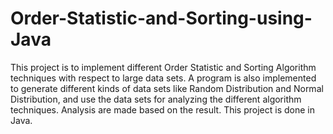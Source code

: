 # Order-Statistic-and-Sorting-using-Java
This project is to implement different Order Statistic and Sorting Algorithm techniques with respect to large data sets. A program is also implemented to generate different kinds of data sets like Random Distribution and Normal Distribution, and use the data sets for analyzing the different algorithm techniques. Analysis are made based on the result. This project is done in Java.
